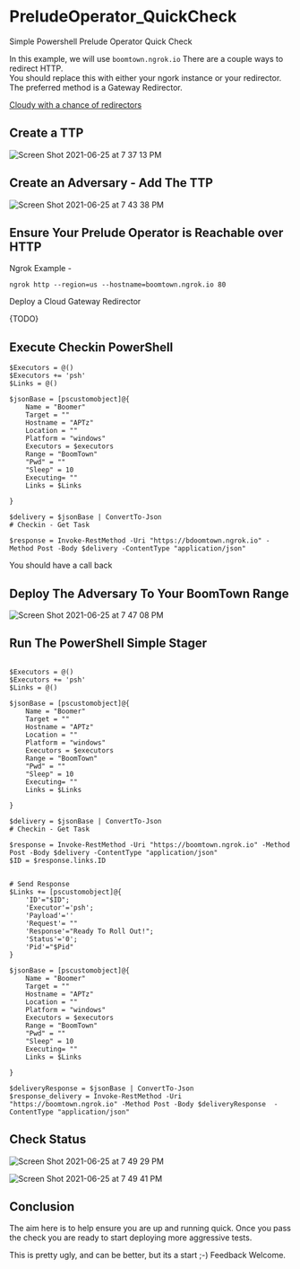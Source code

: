 # PreludeOperator_QuickCheck
Simple Powershell Prelude Operator Quick Check

In this example, we will use `boomtown.ngrok.io` There are a couple ways to redirect HTTP.  
You should replace this with either your ngork instance or your redirector.
The preferred method is a Gateway Redirector.

[Cloudy with a chance of redirectors](https://feed.prelude.org/p/cloudy-with-a-chance-of-redirectors)


## Create a TTP

![Screen Shot 2021-06-25 at 7 37 13 PM](https://user-images.githubusercontent.com/83469949/123498507-82999200-d5ed-11eb-9abd-978f77c68445.png)

## Create an Adversary - Add The TTP

![Screen Shot 2021-06-25 at 7 43 38 PM](https://user-images.githubusercontent.com/83469949/123498525-a8269b80-d5ed-11eb-8a93-941325cca89b.png)

## Ensure Your Prelude Operator is Reachable over HTTP

Ngrok Example - 

`ngrok http --region=us --hostname=boomtown.ngrok.io 80`


Deploy a Cloud Gateway Redirector

{TODO}

## Execute Checkin PowerShell

```
$Executors = @()
$Executors += 'psh'
$Links = @()

$jsonBase = [pscustomobject]@{
    Name = "Boomer"
    Target = ""
    Hostname = "APTz"
    Location = ""
    Platform = "windows"
    Executors = $executors
    Range = "BoomTown"
	"Pwd" = ""
	"Sleep" = 10
	Executing= ""
    Links = $Links

}

$delivery = $jsonBase | ConvertTo-Json
# Checkin - Get Task

$response = Invoke-RestMethod -Uri "https://bdoomtown.ngrok.io" -Method Post -Body $delivery -ContentType "application/json"
```

You should have a call back

## Deploy The Adversary To Your BoomTown Range

![Screen Shot 2021-06-25 at 7 47 08 PM](https://user-images.githubusercontent.com/83469949/123498694-d5c01480-d5ee-11eb-9008-bf83052a4b97.png)


## Run The PowerShell Simple Stager

```

$Executors = @()
$Executors += 'psh'
$Links = @()

$jsonBase = [pscustomobject]@{
    Name = "Boomer"
    Target = ""
    Hostname = "APTz"
    Location = ""
    Platform = "windows"
    Executors = $executors
    Range = "BoomTown"
	"Pwd" = ""
	"Sleep" = 10
	Executing= ""
    Links = $Links

}

$delivery = $jsonBase | ConvertTo-Json
# Checkin - Get Task

$response = Invoke-RestMethod -Uri "https://boomtown.ngrok.io" -Method Post -Body $delivery -ContentType "application/json"
$ID = $response.links.ID


# Send Response
$Links += [pscustomobject]@{
    'ID'="$ID";
    'Executor'='psh';
	'Payload'=''
	'Request'= ""
    'Response'="Ready To Roll Out!";
    'Status'='0';
    'Pid'="$Pid"
}

$jsonBase = [pscustomobject]@{
    Name = "Boomer"
    Target = ""
    Hostname = "APTz"
    Location = ""
    Platform = "windows"
    Executors = $executors
    Range = "BoomTown"
	"Pwd" = ""
	"Sleep" = 10
	Executing= ""
    Links = $Links

}

$deliveryResponse = $jsonBase | ConvertTo-Json
$response_delivery = Invoke-RestMethod -Uri "https://boomtown.ngrok.io" -Method Post -Body $deliveryResponse  -ContentType "application/json"
```

## Check Status

![Screen Shot 2021-06-25 at 7 49 29 PM](https://user-images.githubusercontent.com/83469949/123498652-909be280-d5ee-11eb-8a3c-afe20b6133af.png)

![Screen Shot 2021-06-25 at 7 49 41 PM](https://user-images.githubusercontent.com/83469949/123498655-9396d300-d5ee-11eb-8c23-b7c0e59111e6.png)


## Conclusion

The aim here is to help ensure you are up and running quick. Once you pass the check you are ready to start deploying more aggressive tests.

This is pretty ugly, and can be better, but its a start ;-) Feedback Welcome.

